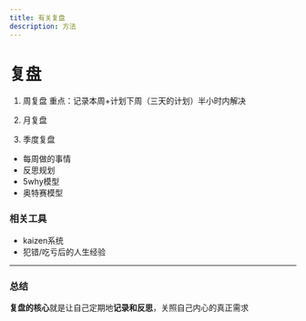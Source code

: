 ```yaml
---
title: 有关复盘
description: 方法
---
```


# 复盘

1. 周复盘
    重点：记录本周+计划下周（三天的计划）半小时内解决

1. 月复盘
2. 季度复盘

- 每周做的事情
- 反思规划 
- 5why模型 
- 奥特赛模型

### 相关工具

- kaizen系统
- 犯错/吃亏后的人生经验

---

### 总结

**复盘的核心**就是让自己定期地**记录和反思**，关照自己内心的真正需求